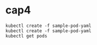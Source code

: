 cap4
====

```console
kubectl create -f sample-pod-yaml
kubectl create -f sample-pod-yaml
kubectl get pods
```
